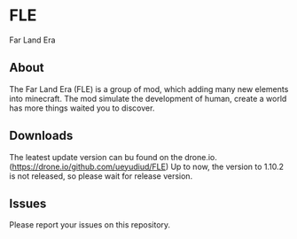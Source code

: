 # FLE
Far Land Era

## About

The Far Land Era (FLE) is a group of mod, which adding many new elements into minecraft.
The mod simulate the development of human, create a world has more things waited you to discover.

## Downloads

The leatest update version can bu found on the drone.io. (https://drone.io/github.com/ueyudiud/FLE)
Up to now, the version to 1.10.2 is not released, so please wait for release version.

## Issues

Please report your issues on this repository.
